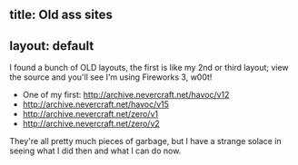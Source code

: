 title: Old ass sites
---
layout: default
---

I found a bunch of OLD layouts, the first is like my 2nd or third layout; view
the source and you'll see I'm using Fireworks 3, w00t!

* One of my first: <http://archive.nevercraft.net/havoc/v12>
* <http://archive.nevercraft.net/havoc/v15>
* <http://archive.nevercraft.net/zero/v1>
* <http://archive.nevercraft.net/zero/v2>

<!--
<a href="http://havoc.nevercraft.net/">http://havoc.nevercraft.net/</a> < - One of my first
<a href="http://havoc.nevercraft.net/v15/z"> http://havoc.nevercraft.net/v15/z</a>
<a href="http://havoc.nevercraft.net/zero1"> http://havoc.nevercraft.net/zero1</a>
<a href="http://havoc.nevercraft.net/zero2/"> http://havoc.nevercraft.net/zero2/</a> < - Splash
<a href="http://havoc.nevercraft.net/zero2/v2/"> http://havoc.nevercraft.net/zero2/v2/</a>
<a href="http://havoc.nevercraft.net/zero3/v3/"> http://havoc.nevercraft.net/zero3/v3/</a>
-->

They're all pretty much pieces of garbage, but I have a strange solace in
seeing what I did then and what I can do now.

